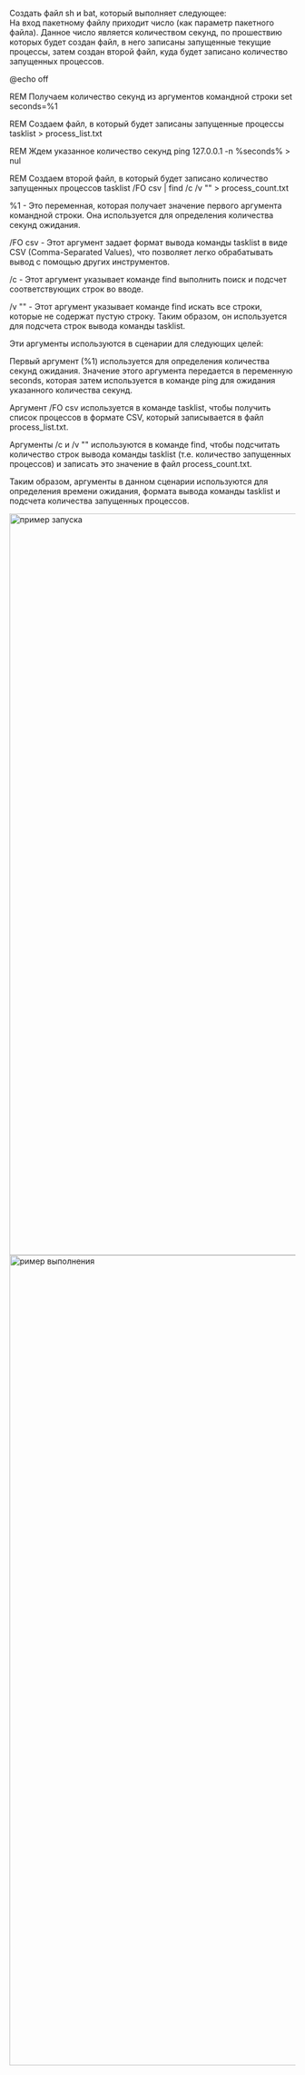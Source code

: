 Создать файл sh и bat, который выполняет следующее:  
На вход пакетному файлу приходит число (как параметр пакетного файла). Данное число является количеством секунд, по прошествию которых будет создан файл, в него записаны запущенные текущие процессы, затем создан второй файл, куда будет записано количество запущенных процессов.


@echo off

REM Получаем количество секунд из аргументов командной строки
set seconds=%1

REM Создаем файл, в который будет записаны запущенные процессы
tasklist > process_list.txt

REM Ждем указанное количество секунд
ping 127.0.0.1 -n %seconds% > nul

REM Создаем второй файл, в который будет записано количество запущенных процессов
tasklist /FO csv | find /c /v "" > process_count.txt



%1 - Это переменная, которая получает значение первого аргумента командной строки. Она используется для определения количества секунд ожидания.

/FO csv - Этот аргумент задает формат вывода команды tasklist в виде CSV (Comma-Separated Values), что позволяет легко обрабатывать вывод с помощью других инструментов.

/c - Этот аргумент указывает команде find выполнить поиск и подсчет соответствующих строк во вводе.

/v "" - Этот аргумент указывает команде find искать все строки, которые не содержат пустую строку. Таким образом, он используется для подсчета строк вывода команды tasklist.

Эти аргументы используются в сценарии для следующих целей:

Первый аргумент (%1) используется для определения количества секунд ожидания. Значение этого аргумента передается в переменную seconds, которая затем используется в команде ping для ожидания указанного количества секунд.

Аргумент /FO csv используется в команде tasklist, чтобы получить список процессов в формате CSV, который записывается в файл process_list.txt.

Аргументы /c и /v "" используются в команде find, чтобы подсчитать количество строк вывода команды tasklist (т.е. количество запущенных процессов) и записать это значение в файл process_count.txt.

Таким образом, аргументы в данном сценарии используются для определения времени ожидания, формата вывода команды tasklist и подсчета количества запущенных процессов.



<img width="1306" alt="пример запуска" src="https://github.com/JIEBOH/JIEBOH/assets/146937124/aed5c8c5-2a85-4b9f-bb46-b69be58a5eec">
<img width="1427" alt="ример выполнения" src="https://github.com/JIEBOH/JIEBOH/assets/146937124/00e2a43c-4bd7-458c-9ce9-17e7b6131cbb">
